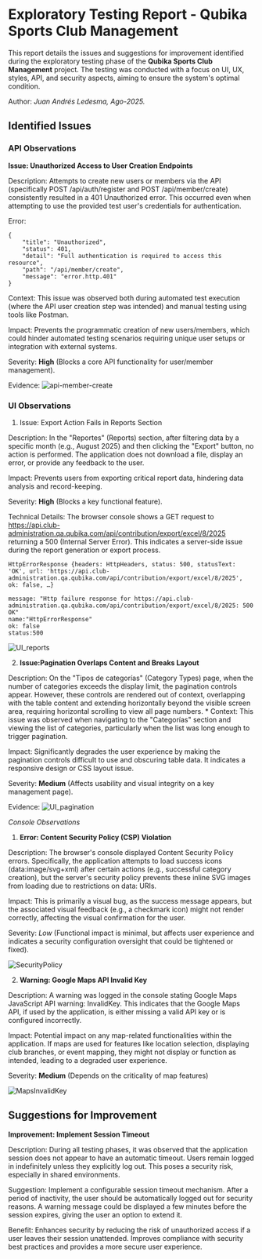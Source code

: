 # Exploratory Testing Report - Qubika Sports Club Management

This report details the issues and suggestions for improvement identified during the exploratory testing phase of the **Qubika Sports Club Management** project. The testing was conducted with a focus on UI, UX, styles, API, and security aspects, aiming to ensure the system's optimal condition.

Author: _Juan Andrés Ledesma, Ago-2025._

## Identified Issues

### API Observations

**Issue: Unauthorized Access to User Creation Endpoints**

Description: Attempts to create new users or members via the API (specifically POST /api/auth/register and POST /api/member/create) consistently resulted in a 401 Unauthorized error. This occurred even when attempting to use the provided test user's credentials for authentication.

Error: 
~~~
{
    "title": "Unauthorized",
    "status": 401,
    "detail": "Full authentication is required to access this resource",
    "path": "/api/member/create",
    "message": "error.http.401"
}
~~~

Context: This issue was observed both during automated test execution (where the API user creation step was intended) and manual testing using tools like Postman.

Impact: Prevents the programmatic creation of new users/members, which could hinder automated testing scenarios requiring unique user setups or integration with external systems.

Severity: **High** (Blocks a core API functionality for user/member management).

Evidence:
![api-member-create](images/API-Member_Create.png)


### UI Observations


1. Issue: Export Action Fails in Reports Section

Description: In the "Reportes" (Reports) section, after filtering data by a specific month (e.g., August 2025) and then clicking the "Export" button, no action is performed. The application does not download a file, display an error, or provide any feedback to the user.

Impact: Prevents users from exporting critical report data, hindering data analysis and record-keeping.

Severity: **High** (Blocks a key functional feature).

Technical Details: The browser console shows a GET request to https://api.club-administration.qa.qubika.com/api/contribution/export/excel/8/2025 returning a 500 (Internal Server Error). This indicates a server-side issue during the report generation or export process.

~~~
HttpErrorResponse {headers: HttpHeaders, status: 500, statusText: 'OK', url: 'https://api.club-administration.qa.qubika.com/api/contribution/export/excel/8/2025', ok: false, …}

message: "Http failure response for https://api.club-administration.qa.qubika.com/api/contribution/export/excel/8/2025: 500 OK"
name:"HttpErrorResponse"
ok: false
status:500
~~~

![UI_reports](images/UI_Reports_Export.png)

2. **Issue:Pagination Overlaps Content and Breaks Layout**

Description: On the "Tipos de categorías" (Category Types) page, when the number of categories exceeds the display limit, the pagination controls appear. However, these controls are rendered out of context, overlapping with the table content and extending horizontally beyond the visible screen area, requiring horizontal scrolling to view all page numbers.     * Context: This issue was observed when navigating to the "Categorías" section and viewing the list of categories, particularly when the list was long enough to trigger pagination.

Impact: Significantly degrades the user experience by making the pagination controls difficult to use and obscuring table data. It indicates a responsive design or CSS layout issue.

Severity: **Medium** (Affects usability and visual integrity on a key management page).

Evidence:
![UI_pagination](images/UI_Bug_pagination.png)


_Console Observations_

1. **Error: Content Security Policy (CSP) Violation**

Description: The browser's console displayed Content Security Policy errors. Specifically, the application attempts to load success icons (data:image/svg+xml) after certain actions (e.g., successful category creation), but the server's security policy prevents these inline SVG images from loading due to restrictions on data: URIs.

Impact: This is primarily a visual bug, as the success message appears, but the associated visual feedback (e.g., a checkmark icon) might not render correctly, affecting the visual confirmation for the user.

Severity: *Low* (Functional impact is minimal, but affects user experience and indicates a security configuration oversight that could be tightened or fixed).

![SecurityPolicy](images/SecurityPolicy.png)

2. **Warning: Google Maps API Invalid Key**

Description: A warning was logged in the console stating Google Maps JavaScript API warning: InvalidKey. This indicates that the Google Maps API, if used by the application, is either missing a valid API key or is configured incorrectly.

Impact: Potential impact on any map-related functionalities within the application. If maps are used for features like location selection, displaying club branches, or event mapping, they might not display or function as intended, leading to a degraded user experience.

Severity: **Medium** (Depends on the criticality of map features)

![MapsInvalidKey](images/MapsInvalidKey.png)

## Suggestions for Improvement

**Improvement: Implement Session Timeout**

Description: During all testing phases, it was observed that the application session does not appear to have an automatic timeout. Users remain logged in indefinitely unless they explicitly log out. This poses a security risk, especially in shared environments.

Suggestion: Implement a configurable session timeout mechanism. After a period of inactivity, the user should be automatically logged out for security reasons. A warning message could be displayed a few minutes before the session expires, giving the user an option to extend it.

Benefit: Enhances security by reducing the risk of unauthorized access if a user leaves their session unattended. Improves compliance with security best practices and provides a more secure user experience.


